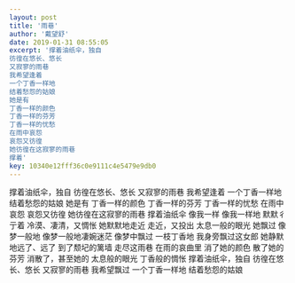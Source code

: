 ```yaml
---  
layout: post  
title: '雨巷'  
author: '戴望舒'  
date: 2019-01-31 08:55:05  
excerpt: '撑着油纸伞，独自
彷徨在悠长、悠长
又寂寥的雨巷
我希望逢着
一个丁香一样地
结着愁怨的姑娘
她是有
丁香一样的颜色
丁香一样的芬芳
丁香一样的忧愁
在雨中哀怨
哀怨又彷徨
她彷徨在这寂寥的雨巷
撑着'  
key: 10340e12fff36c0e9111c4e5479e9db0  
---  
```


撑着油纸伞，独自
彷徨在悠长、悠长
又寂寥的雨巷
我希望逢着
一个丁香一样地
结着愁怨的姑娘
她是有
丁香一样的颜色
丁香一样的芬芳
丁香一样的忧愁
在雨中哀怨
哀怨又彷徨
她彷徨在这寂寥的雨巷
撑着油纸伞
像我一样
像我一样地
默默彳亍着
冷漠、凄清，又惆怅
她默默地走近
走近，又投出
太息一般的眼光
她飘过
像梦一般地
像梦一般地凄婉迷茫
像梦中飘过
一枝丁香地
我身旁飘过这女郎
她静默地远了、远了
到了颓圮的篱墙
走尽这雨巷
在雨的哀曲里
消了她的颜色
散了她的芬芳
消散了，甚至她的
太息般的眼光
丁香般的惆怅
撑着油纸伞，独自
彷徨在悠长、悠长
又寂寥的雨巷
我希望飘过
一个丁香一样地
结着愁怨的姑娘